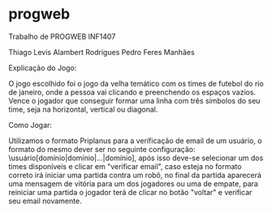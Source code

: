 # progweb
Trabalho de PROGWEB INF1407

Thiago Levis Alambert Rodrigues
Pedro Feres Manhães

Explicação do Jogo:

O jogo escolhido foi o jogo da velha temático com os times de futebol do rio de janeiro, onde a pessoa vai clicando e preenchendo os espaços vazios.
Vence o jogador que conseguir formar uma linha com três símbolos do seu time, seja na horizontal, vertical ou diagonal.

Como Jogar:

Utilizamos o formato Priplanus para a verificação de email de um usuário, o formato do mesmo dever ser no seguinte configuração: \usuário[domínio|domínio|...|domínio],
após isso deve-se selecionar um dos times disponíveis e clicar em "verificar email", caso esteja no formato correto irá iniciar uma partida contra um robô, no final da partida
aparecerá uma mensagem de vitória para um dos jogadores ou uma de empate, para reiniciar uma partida o jogador terá de clicar no botão "voltar" e verificar seu email novamente.
